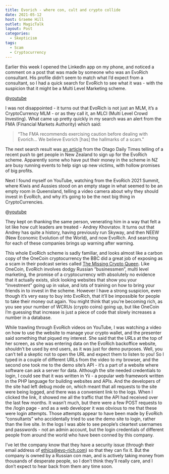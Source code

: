```yaml
---
title: Evorich - where con, cult and crypto collide
date: 2021-05-12
host: Graeme Hill
outlet: MagicTalk
layout: Post
categories:
  - Skepticism
tags:
  - Scam
  - Cryptocurrency
---
```


Earlier this week I opened the LinkedIn app on my phone, and noticed a comment on a post that was made by someone who was an EvoRich consultant. His profile didn’t seem to match what I’d expect from a consultant, so I had a quick search for EvoRich to see what it was - with the suspicion that it might be a Multi Level Marketing scheme.

<!-- more -->

@[youtube](https://youtu.be/xg1PYb18Mi8)

I was not disappointed - it turns out that EvoRich is not just an MLM, it’s a CryptoCurrency MLM - or as they call it, an MLCI (Multi Level Crowd Investing). What came up pretty quickly in my search was an alert from the FMA (Financial Markets Authority) which said:

> “The FMA recommends exercising caution before dealing with Evorich... We believe Evorich [has] the hallmarks of a scam.”

The next search result was [an article](https://www.odt.co.nz/lifestyle/magazine/russian-scheme-luring-kiwi-investors) from the Otago Daily Times telling of a recent push to get people in New Zealand to sign up for the EvoRich scheme. Apparently some who have put their money in the scheme in NZ are busy running events to help sign up new victims, with hollow promises of big profits.

Next I found myself on YouTube, watching from the EvoRich 2021 Summit, where Kiwis and Aussies stood on an empty stage in what seemed to be an empty room in Queensland, telling a video camera about why they should invest in EvoRich, and why it’s going to be the next big thing in CryptoCurrencies.

@[youtube](https://www.youtu.be/d31vhuL8_8U)

They kept on thanking the same person, venerating him in a way that felt a lot like how cult leaders are treated - Andrey Khovratov. It turns out that Andrey has quite a history, having previously run Skyway, and then NEEW (New Economic Evolution of the World), and now EvoRich. And searching for each of these companies brings up warning after warning.

This whole EvoRich scheme is sadly familiar, and looks almost like a carbon copy of the OneCoin cryptocurrency the BBC did a great job of exposing as a scam in their podcast series called [The Missing Crypto Queen](https://www.bbc.co.uk/programmes/p07nkd84). Like OneCoin, EvoRich involves dodgy Russian “businessmen”, multi level marketing, the promise of a cryptocurrency with absolutely no evidence that it actually exists, slick looking websites that show you your “investment” going up in value, and lots of training on how to bring your friends in to invest in the scheme. However I have a strong suspicion, even though it’s very easy to buy into EvoRich, that it’ll be impossible for people to take their money out again. You might think that you’re becoming rich, as you see your number of WCRUs (crypto coins) going up, but like OneCoin I’m guessing that increase is just a piece of code that slowly increases a number in a database.

While trawling through EvoRich videos on YouTube, I was watching a video on how to use the website to manage your crypto wallet, and the presenter said something that piqued my interest. She said that the URLs at the top of her screen, as she was entering data on the EvoRich backoffice website, shouldn’t be used by end users, as it was just for demo purposes. Well, you can’t tell a skeptic not to open the URL and expect them to listen to you! So I typed in a couple of different URLs from the video to my browser, and the second one took me to the demo site’s API - it’s a part of a website where software can ask a server for data. Although the site needed credentials to login, I could see that it was written in Yii - a popular web framework written in the PHP language for building websites and APIs. And the developers of the site had left debug mode on, which meant that all requests to the site were being logged, and there was a convenient link to the logs. When I clicked the link, it showed me all the traffic that the API had received over the last few months. It wasn’t much, but there were a few POST requests to the /login page - and as a web developer it was obvious to me that these were login attempts. Those attempts appear to have been made by EvoRich “consultants” who accidentally tried to use the demo site to login, rather than the live site. In the logs I was able to see people’s cleartext usernames and passwords - not an admin account, but the login credentials of different people from around the world who have been conned by this company.

I’ve let the company know that they have a security issue (through their email address of ethics@evo-rich.com) so that they can fix it. But the company is owned by a Russian con man, and is actively taking money from thousands of desperate people, so I don’t think they’ll really care, and I don’t expect to hear back from them any time soon.
